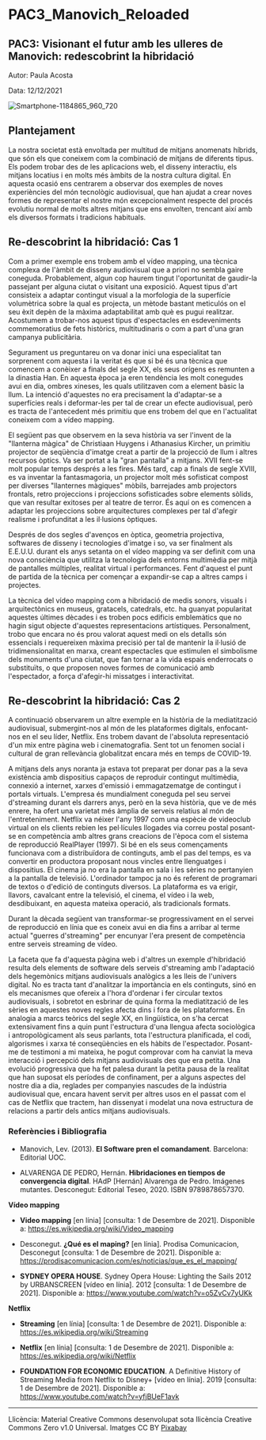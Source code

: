 # PAC3_Manovich_Reloaded

## PAC3: Visionant el futur amb les ulleres de Manovich: redescobrint la hibridació 


Autor: Paula Acosta


Data: 12/12/2021


![Smartphone-1184865_960_720](https://user-images.githubusercontent.com/96004226/145729445-9ecc30d5-bb09-4cde-92a3-61ef0097b7e6.png)


## Plantejament

La nostra societat està envoltada per multitud de mitjans anomenats híbrids, que són els que coneixem com la combinació de mitjans de diferents tipus. Els podem trobar des de les aplicacions web, el disseny interactiu, els mitjans locatius i en molts més àmbits de la nostra cultura digital. En aquesta ocasió ens centrarem a observar dos exemples de noves experiències del món tecnològic audiovisual, que han ajudat a crear noves formes de representar el nostre món excepcionalment respecte del procés evolutiu normal de molts altres mitjans que ens envolten, trencant així amb els diversos formats i tradicions habituals.


## Re-descobrint la hibridació: Cas 1

Com a primer exemple ens trobem amb el vídeo mapping, una tècnica complexa de l'àmbit de disseny audiovisual que a priori no sembla gaire coneguda. Probablement, algun cop haurem tingut l'oportunitat de gaudir-la passejant per alguna ciutat o visitant una exposició. Aquest tipus d'art consisteix a adaptar contingut visual a la morfologia de la superfície volumètrica sobre la qual es projecta, un mètode bastant meticulós on el seu èxit depèn de la màxima adaptabilitat amb què es pugui realitzar. Acostumem a trobar-nos aquest tipus d'espectacles en esdeveniments commemoratius de fets històrics, multitudinaris o com a part d'una gran campanya publicitària.

Segurament us preguntareu on va donar inici una especialitat tan sorprenent com aquesta i la veritat és que si bé és una tècnica que comencem a conèixer a finals del segle XX, els seus orígens es remunten a la dinastia Han. En aquesta època ja eren tendència les molt conegudes avui en dia, ombres xineses, les quals utilitzaven com a element bàsic la llum. La intenció d'aquestes no era precisament la d'adaptar-se a superfícies reals i deformar-les per tal de crear un efecte audiovisual, però es tracta de l'antecedent més primitiu que ens trobem del que en l'actualitat coneixem com a vídeo mapping.

El següent pas que observem en la seva història va ser l'invent de la "llanterna màgica" de Christiaan Huygens i Athanasius Kircher, un primitiu projector de seqüència d'imatge creat a partir de la projecció de llum i altres recursos òptics. Va ser portat a la "gran pantalla" a mitjans. XVII fent-se molt popular temps després a les fires. Més tard, cap a finals de segle XVIII, es va inventar la fantasmagoria, un projector molt més sofisticat compost per diverses "llanternes màgiques" mòbils, barrejades amb projectors frontals, retro projeccions i projeccions sofisticades sobre elements sòlids, que van resultar exitoses per al teatre de terror. És aquí on es comencen a adaptar les projeccions sobre arquitectures complexes per tal d'afegir realisme i profunditat a les il·lusions òptiques.

Després de dos segles d'avenços en òptica, geometria projectiva, softwares de disseny i tecnologies d'imatge i so, va ser finalment als E.E.U.U. durant els anys setanta on el vídeo mapping va ser definit com una nova consciència que utilitza la tecnologia dels entorns multimèdia per mitjà de pantalles múltiples, realitat virtual i performances. Fent d'aquest el punt de partida de la tècnica per començar a expandir-se cap a altres camps i projectes.

La tècnica del vídeo mapping com a hibridació de medis sonors, visuals i arquitectònics en museus, gratacels, catedrals, etc. ha guanyat popularitat aquestes últimes dècades i es troben pocs edificis emblemàtics que no hagin sigut objecte d'aquestes representacions artístiques. Personalment, trobo que encara no és prou valorat aquest medi on els detalls són essencials i requereixen màxima precisió per tal de mantenir la il·lusió de tridimensionalitat en marxa, creant espectacles que estimulen el simbolisme dels monuments d'una ciutat, que fan tornar a la vida espais enderrocats o substituïts, o que proposen noves formes de comunicació amb l'espectador, a força d'afegir-hi missatges i interactivitat.



## Re-descobrint la hibridació: Cas 2

A continuació observarem un altre exemple en la història de la mediatització audiovisual, submergint-nos al món de les plataformes digitals, enfocant-nos en el seu líder, Netflix. Ens trobem davant de l'absoluta representació d'un mix entre pàgina web i cinematografia. Sent tot un fenomen social i cultural de gran rellevància globalitzat encara més en temps de COVID-19.

A mitjans dels anys noranta ja estava tot preparat per donar pas a la seva existència amb dispositius capaços de reproduir contingut multimèdia, connexió a internet, xarxes d'emissió i emmagatzematge de contingut i portals virtuals. L'empresa és mundialment coneguda pel seu servei d'streaming durant els darrers anys, però en la seva història, que ve de més enrere, ha ofert una varietat més àmplia de serveis relatius al món de l'entreteniment. Netflix va néixer l'any 1997 com una espècie de videoclub virtual on els clients rebien les pel·lícules llogades via correu postal posant-se en competència amb altres grans creacions de l'època com el sistema de reproducció RealPlayer (1997).
Si bé en els seus començaments funcionava com a distribuïdora de continguts, amb el pas del temps, es va convertir en productora proposant nous vincles entre llenguatges i dispositius. El cinema ja no era la pantalla en sala i les sèries no pertanyien a la pantalla de televisió. L'ordinador tampoc ja no és referent de programari de textos o d'edició de continguts diversos. La plataforma es va erigir, llavors, cavalcant entre la televisió, el cinema, el vídeo i la web, desdibuixant, en aquesta mateixa operació, als tradicionals formats.

Durant la dècada següent van transformar-se progressivament en el servei de reproducció en línia que es coneix avui en dia
fins a arribar al terme actual "guerres d'streaming" per encunyar l'era present de competència entre serveis streaming de vídeo.

La faceta que fa d'aquesta pàgina web i d'altres un exemple d'hibridació resulta dels elements de software dels serveis d'streaming amb l'adaptació dels hegemònics mitjans audiovisuals analògics a les lleis de l'univers digital. No es tracta tant d'analitzar la importància en els continguts, sinó en els mecanismes que ofereix a l'hora d'ordenar i fer circular textos audiovisuals, i sobretot en esbrinar de quina forma la mediatització de les sèries en aquestes noves regles afecta dins i fora de les plataformes. En analogia a marcs teòrics del segle XX, en lingüística, on s'ha cercat extensivament fins a quin punt l'estructura d'una llengua afecta sociològica i antropològicament als seus parlants, tota l'estructura planificada, el codi, algorismes i xarxa té conseqüències en els hàbits de l'espectador. Posant-me de testimoni a mi mateixa, he pogut comprovar com ha canviat la meva interacció i percepció dels mitjans audiovisuals des que era petita. Una evolució progressiva que ha fet palesa durant la petita pausa de la realitat que han suposat els períodes de confinament, per a alguns aspectes del nostre dia a dia, reglades per companyies nascudes de la indústria audiovisual que, encara havent servit per altres usos en el passat com el cas de Netflix que tractem, han dissenyat i modelat una nova estructura de relacions a partir dels antics mitjans audiovisuals.


### Referències i Bibliografia

* Manovich, Lev. (2013). **El Software pren el comandament**. Barcelona: Editorial UOC. 

* ALVARENGA DE PEDRO, Hernán. **Hibridaciones en tiempos de convergencia digital**. HAdP [Hernán] Alvarenga de Pedro. Imágenes mutantes. Desconegut: Editorial Teseo, 2020. ISBN 9789878657370.

**Vídeo mapping**

* **Video mapping** [en línia] [consulta: 1 de Desembre de 2021]. Disponible a: https://es.wikipedia.org/wiki/Video_mapping

* Desconegut. **¿Qué es el maping?** [en línia]. Prodisa Comunicacion, Desconegut  [consulta: 1 de Desembre de 2021]. Disponible a: https://prodisacomunicacion.com/es/noticias/que_es_el_mapping/

* **SYDNEY OPERA HOUSE**. Sydney Opera House: Lighting the Sails 2012 by URBANSCREEN [vídeo en línia]. 2012 [consulta: 1 de Desembre de 2021]. Disponible a: https://www.youtube.com/watch?v=o5ZvCv7yUKk

**Netflix** 

* **Streaming** [en línia] [consulta: 1 de Desembre de 2021]. Disponible a: https://es.wikipedia.org/wiki/Streaming

* **Netflix** [en línia] [consulta: 1 de Desembre de 2021]. Disponible a: https://es.wikipedia.org/wiki/Netflix

* **FOUNDATION FOR ECONOMIC EDUCATION**. A Definitive History of Streaming Media from Netflix to Disney+  [vídeo en línia]. 2019 [consulta: 1 de Desembre de 2021]. Disponible a: https://www.youtube.com/watch?v=yfjBUeF1avk
----

Llicència: Material Creative Commons desenvolupat sota llicència Creative Commons Zero v1.0 Universal. Imatges CC BY [Pixabay](https://pixabay.com)

